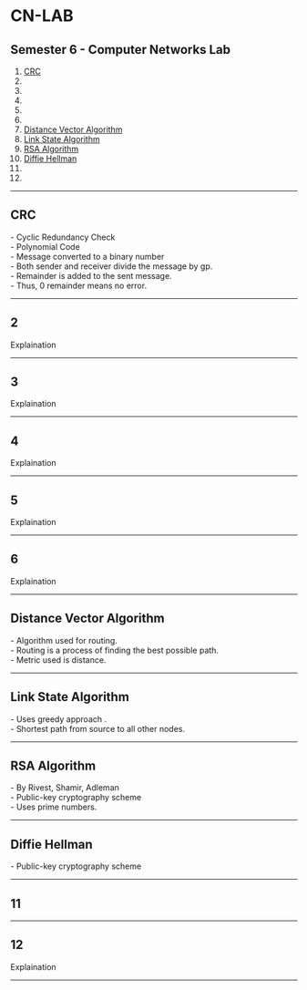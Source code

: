 # CN-LAB

<h2>Semester 6 - Computer Networks Lab</h2>

<ol>
    <a href="#1"><li>CRC</a>
    <a href="#2"><li></a>
    <a href="#3"><li></a>
    <a href="#4"><li></a>
    <a href="#5"><li></a>
    <a href="#6"><li></a>
    <a href="#7"><li>Distance Vector Algorithm</a>
    <a href="#8"><li>Link State Algorithm</a>
    <a href="#9"><li>RSA Algorithm</a>
    <a href="#10"><li>Diffie Hellman</a>
    <a href="#11"><li></a>
    <a href="#12"><li></a>
</ol>

<hr>

<h2 id="1">CRC</h2>
<p>
    - Cyclic Redundancy Check <br>
    - Polynomial Code <br>
    - Message converted to a binary number <br>
    - Both sender and receiver divide the message by gp. <br>
    - Remainder is added to the sent message. <br>
    - Thus, 0 remainder means no error. <br>
</p>
<hr>

<h2 id="2">2</h2>
<p>Explaination</p>
<hr>

<h2 id="3">3</h2>
<p>Explaination</p>
<hr>

<h2 id="4">4</h2>
<p>Explaination</p>
<hr>

<h2 id="5">5</h2>
<p>Explaination</p>
<hr>

<h2 id="6">6</h2>
<p>Explaination</p>
<hr>

<h2 id="7">Distance Vector Algorithm</h2>
<p>
    - Algorithm used for routing. <br>
    - Routing is a process of finding the best possible path. <br>
    - Metric used is distance. <br>
</p>
<hr>

<h2 id="8">Link State Algorithm</h2>
<p>
    - Uses greedy approach . <br>
    - Shortest path from source to all other nodes.
</p>
<hr>

<h2 id="9">RSA Algorithm</h2>
<p>
    - By Rivest, Shamir, Adleman <br>
    - Public-key cryptography scheme <br>
    - Uses prime numbers.
</p>
<hr>

<h2 id="10">Diffie Hellman</h2>
<p>- Public-key cryptography scheme <br></p>
<hr>

<h2 id="11">11</h2>
<p>
    
</p>
<hr>

<h2 id="12">12</h2>
<p>Explaination</p>
<hr>